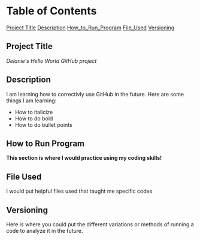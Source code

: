 # Table of Contents
[Project Title](#Project_Title)
[Description](#Description)
[How_to_Run_Program](#How_to_Run_Program)
[File_Used](#File_Used)
[Versioning](#Versioning)

## Project Title

*Delanie's Hello World GitHub project*

## Description

I am learning how to correctivly use GitHub in the future. Here are some things I am learning:
- How to italicize
- How to do bold
- How to do bullet points

## How to Run Program

**This section is where I would practice using my coding skills!**

## File Used

I would put helpful files used that taught me specific codes

## Versioning

Here is where you could put the different variations or methods of running a code to analyze it in the future. 
